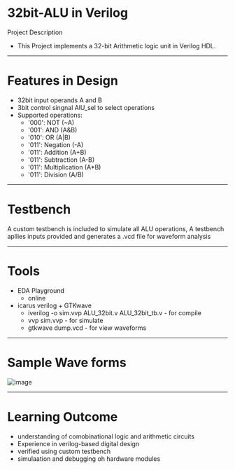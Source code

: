 # 32bit-ALU in Verilog
Project Description
- This Project implements a 32-bit Arithmetic logic unit in Verilog HDL.

---------------------------------------------------------------------------------------------------
# Features in Design
- 32bit input operands A and B
- 3bit control singnal AlU_sel to select operations
- Supported operations:
  - '000': NOT (~A)
  - '001': AND (A&B)
  - '010': OR (A|B)
  - '011': Negation (-A)
  - '011': Addition (A+B)
  - '011': Subtraction (A-B)
  - '011': Multiplication (A*B)
  - '011': Division (A/B)

---------------------------------------------------------------------------------------------------
# Testbench
A custom testbench is included to simulate all ALU operations,
A testbench apllies inputs provided and generates a .vcd file for waveform analysis

---------------------------------------------------------------------------------------------------
# Tools
- EDA Playground
  - online
- icarus verilog + GTKwave
  - iverilog -o sim.vvp ALU_32bit.v ALU_32bit_tb.v - for compile
  - vvp sim.vvp - for simulate
  - gtkwave dump.vcd - for view waveforms

---------------------------------------------------------------------------------------------------
# Sample Wave forms
![image](https://github.com/user-attachments/assets/349638cf-8399-48cf-aa65-3914f9c5eaa0)

---------------------------------------------------------------------------------------------------
# Learning Outcome
- understanding of comobinational logic and arithmetic circuits
- Experience in verilog-based digital design
- verified using custom testbench
- simulaation and debugging oh hardware modules

